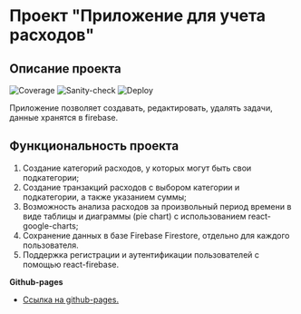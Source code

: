 # Проект "Приложение для учета расходов"

## Описание проекта

![Coverage](https://github.com/Stern-Ritter/cost-accounting-app/actions/workflows/coverage.yml/badge.svg)
![Sanity-check](https://github.com/Stern-Ritter/cost-accounting-app/actions/workflows/sanity-check.yml/badge.svg)
![Deploy](https://github.com/Stern-Ritter/cost-accounting-app/actions/workflows/deploy.yml/badge.svg)

Приложение позволяет создавать, редактировать, удалять задачи, данные хранятся в firebase.

## Функциональность проекта

1. Создание категорий расходов, у которых могут быть свои подкатегории;
2. Создание транзакций расходов с выбором категории и подкатегории, а также указанием суммы;
3. Возможность анализа расходов за произвольный период времени в виде таблицы и диаграммы (pie chart) c использованием react-google-charts;
4. Сохранение данных в базе Firebase Firestore, отдельно для каждого пользователя.
5. Поддержка регистрации и аутентификации пользователей с помощью react-firebase.

**Github-pages**

- [Ссылка на github-pages.](https://stern-ritter.github.io/cost-accounting-app/)
